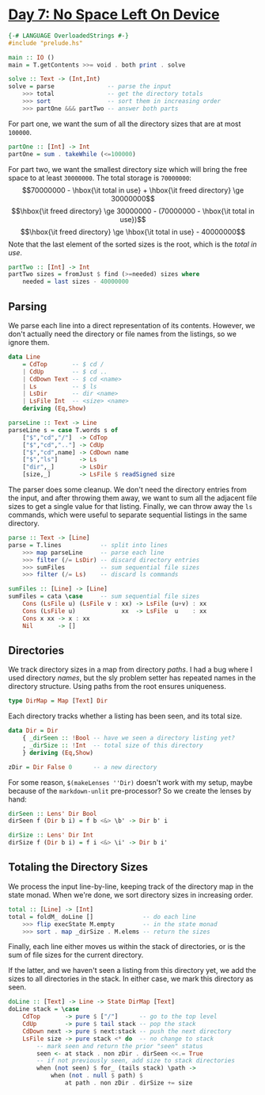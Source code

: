 # [Day 7: No Space Left On Device](https://adventofcode.com/2022/day/7)

```haskell
{-# LANGUAGE OverloadedStrings #-}
#include "prelude.hs"

main :: IO ()
main = T.getContents >>= void . both print . solve

solve :: Text -> (Int,Int)
solve = parse               -- parse the input
    >>> total               -- get the directory totals
    >>> sort                -- sort them in increasing order
    >>> partOne &&& partTwo -- answer both parts
```

For part one, we want the sum of all the directory sizes
that are at most ``100000``.

```haskell
partOne :: [Int] -> Int
partOne = sum . takeWhile (<=100000)
```

For part two, we want the smallest directory size which will bring the free
space to at least ``30000000``. The total storage is ``70000000``:
$$70000000 - \hbox{\it total in use} + \hbox{\it freed directory} \ge 30000000$$
$$\hbox{\it freed directory} \ge 30000000 - (70000000 - \hbox{\it total in use})$$
$$\hbox{\it freed directory} \ge \hbox{\it total in use} - 40000000$$
Note that the last element of the sorted sizes is the root, which is the _total
in use_.

```haskell
partTwo :: [Int] -> Int
partTwo sizes = fromJust $ find (>=needed) sizes where
    needed = last sizes - 40000000
```

## Parsing

We parse each line into a direct representation of its contents.
However, we don't actually need the directory or file names from
the listings, so we ignore them.

```haskell
data Line
    = CdTop       -- $ cd /
    | CdUp        -- $ cd ..
    | CdDown Text -- $ cd <name>
    | Ls          -- $ ls
    | LsDir       -- dir <name>
    | LsFile Int  -- <size> <name>
    deriving (Eq,Show)

parseLine :: Text -> Line
parseLine s = case T.words s of
    ["$","cd","/"]  -> CdTop
    ["$","cd",".."] -> CdUp
    ["$","cd",name] -> CdDown name
    ["$","ls"]      -> Ls
    ["dir",_]       -> LsDir
    [size,_]        -> LsFile $ readSigned size
```

The parser does some cleanup. We don't need the directory entries from the
input, and after throwing them away, we want to sum all the adjacent file sizes
to get a single value for that listing. Finally, we can throw away the ``ls``
commands, which were useful to separate sequential listings in the same
directory.

```haskell
parse :: Text -> [Line]
parse = T.lines           -- split into lines
    >>> map parseLine     -- parse each line
    >>> filter (/= LsDir) -- discard directory entries
    >>> sumFiles          -- sum sequential file sizes
    >>> filter (/= Ls)    -- discard ls commands

sumFiles :: [Line] -> [Line]
sumFiles = cata \case     -- sum sequential file sizes
    Cons (LsFile u) (LsFile v : xx) -> LsFile (u+v) : xx
    Cons (LsFile u)             xx  -> LsFile  u    : xx
    Cons x xx -> x : xx
    Nil       -> []
```

## Directories

We track directory sizes in a map from directory _paths_. I had a bug where I
used directory _names_, but the sly problem setter has repeated names in the
directory structure. Using paths from the root ensures uniqueness.

```haskell
type DirMap = Map [Text] Dir
```

Each directory tracks whether a listing has been seen, and its total size.

```haskell
data Dir = Dir
    { _dirSeen :: !Bool -- have we seen a directory listing yet?
    , _dirSize :: !Int  -- total size of this directory
    } deriving (Eq,Show)

zDir = Dir False 0      -- a new directory
```

For some reason, ``$(makeLenses ''Dir)`` doesn't work with my setup,
maybe because of the ``markdown-unlit`` pre-processor? So we create the lenses
by hand:

```haskell
dirSeen :: Lens' Dir Bool
dirSeen f (Dir b i) = f b <&> \b' -> Dir b' i

dirSize :: Lens' Dir Int
dirSize f (Dir b i) = f i <&> \i' -> Dir b i'
```

## Totaling the Directory Sizes

We process the input line-by-line, keeping track of the directory map in the
state monad. When we're done, we sort directory sizes in increasing order.

```haskell
total :: [Line] -> [Int]
total = foldM_ doLine []              -- do each line
    >>> flip execState M.empty        -- in the state monad
    >>> sort . map _dirSize . M.elems -- return the sizes
```

Finally, each line either moves us within the stack of directories,
or is the sum of file sizes for the current directory.

If the latter, and we haven't seen a listing from this directory yet, we add
the sizes to all directories in the stack. In either case, we mark this
directory as seen.

```haskell
doLine :: [Text] -> Line -> State DirMap [Text]
doLine stack = \case
    CdTop       -> pure $ ["/"]      -- go to the top level
    CdUp        -> pure $ tail stack -- pop the stack
    CdDown next -> pure $ next:stack -- push the next directory
    LsFile size -> pure stack <* do  -- no change to stack
        -- mark seen and return the prior "seen" status
        seen <- at stack . non zDir . dirSeen <<.= True
        -- if not previously seen, add size to stack directories
        when (not seen) $ for_ (tails stack) \path ->
            when (not . null $ path) $
                at path . non zDir . dirSize += size
```
